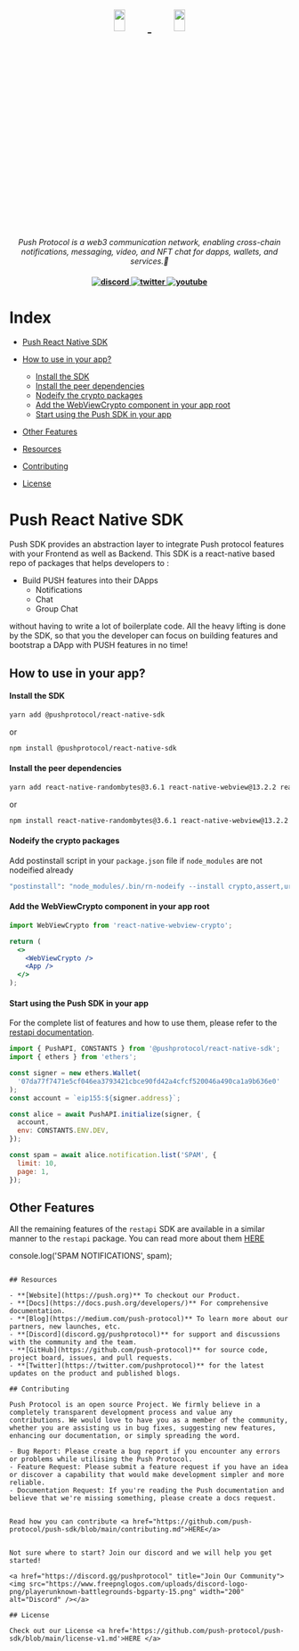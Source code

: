 <h1 align="center">
    <a href="https://push.org/#gh-light-mode-only">
    <img width='20%' height='10%' 
src="https://res.cloudinary.com/drdjegqln/image/upload/v1686227557/Push-Logo-Standard-Dark_xap7z5.png">
    </a>
    <a href="https://push.org/#gh-dark-mode-only">
    <img width='20%' height='10%' 
src="https://res.cloudinary.com/drdjegqln/image/upload/v1686227558/Push-Logo-Standard-White_dlvapc.png">
    </a>
</h1>

<p align="center">
  <i align="center">Push Protocol is a web3 communication network, enabling cross-chain notifications, messaging, video, and NFT chat for dapps, wallets, and services.🚀</i>
</p>

<h4 align="center">

  <a href="https://discord.com/invite/pushprotocol">
    <img src="https://img.shields.io/badge/discord-7289da.svg?style=flat-square" alt="discord">
  </a>
  <a href="https://twitter.com/pushprotocol">
    <img src="https://img.shields.io/badge/twitter-18a1d6.svg?style=flat-square" alt="twitter">
  </a>
  <a href="https://www.youtube.com/@pushprotocol">
    <img src="https://img.shields.io/badge/youtube-d95652.svg?style=flat-square&" alt="youtube">
  </a>
</h4>
</h1>

# Index

- [Push React Native SDK](#push-react-native-sdk)
- [How to use in your app?](#how-to-use-in-your-app)

  - [Install the SDK](#install-the-sdk)
  - [Install the peer dependencies](#install-the-peer-dependencies)
  - [Nodeify the crypto packages](#nodeify-the-crypto-packages)
  - [Add the WebViewCrypto component in your app root](#add-the-webviewcrypto-component-in-your-app-root)
  - [Start using the Push SDK in your app](#start-using-the-push-sdk-in-your-app)

- [Other Features](#other-features)
- [Resources](#resources)
- [Contributing](#contributing)
- [License](#license)

# Push React Native SDK

<p>
Push SDK provides an abstraction layer to integrate Push protocol features with your Frontend as well as Backend.
This SDK is a react-native based repo of packages that helps developers to :

- Build PUSH features into their DApps
  - Notifications
  - Chat
  - Group Chat

without having to write a lot of boilerplate code. All the heavy lifting is done by the SDK, so that you the developer can focus on building features and bootstrap a DApp with PUSH features in no time!

</p>
</div>

## How to use in your app?

#### Install the SDK

```bash
yarn add @pushprotocol/react-native-sdk
```

or

```bash
npm install @pushprotocol/react-native-sdk
```

#### Install the peer dependencies

```bash
yarn add react-native-randombytes@3.6.1 react-native-webview@13.2.2 react-native-webview-crypto@0.0.25
```

or

```bash
npm install react-native-randombytes@3.6.1 react-native-webview@13.2.2 react-native-webview-crypto@0.0.25
```

#### Nodeify the crypto packages

Add postinstall script in your `package.json` file if `node_modules` are not nodeified already

```bash
"postinstall": "node_modules/.bin/rn-nodeify --install crypto,assert,url,stream,events,http,https,os,url,net,fs --hack"
```

#### Add the WebViewCrypto component in your app root

```jsx
import WebViewCrypto from 'react-native-webview-crypto';

return (
  <>
    <WebViewCrypto />
    <App />
  </>
);
```

#### Start using the Push SDK in your app

For the complete list of features and how to use them, please refer to the [restapi documentation](https://github.com/push-protocol/push-sdk/blob/main/packages/restapi/README.md#sdk-features).

```jsx
import { PushAPI, CONSTANTS } from '@pushprotocol/react-native-sdk';
import { ethers } from 'ethers';

const signer = new ethers.Wallet(
  '07da77f7471e5cf046ea3793421cbce90fd42a4cfcf520046a490ca1a9b636e0'
);
const account = `eip155:${signer.address}`;

const alice = await PushAPI.initialize(signer, {
  account,
  env: CONSTANTS.ENV.DEV,
});

const spam = await alice.notification.list('SPAM', {
  limit: 10,
  page: 1,
});

```

## Other Features

All the remaining features of the `restapi` SDK are available in a similar manner to the `restapi` package. You can read more about them <a href="https://github.com/push-protocol/push-sdk/blob/main/packages/restapi/README.md">HERE</a>


console.log('SPAM NOTIFICATIONS', spam);
```

## Resources

- **[Website](https://push.org)** To checkout our Product.
- **[Docs](https://docs.push.org/developers/)** For comprehensive documentation.
- **[Blog](https://medium.com/push-protocol)** To learn more about our partners, new launches, etc.
- **[Discord](discord.gg/pushprotocol)** for support and discussions with the community and the team.
- **[GitHub](https://github.com/push-protocol)** for source code, project board, issues, and pull requests.
- **[Twitter](https://twitter.com/pushprotocol)** for the latest updates on the product and published blogs.

## Contributing

Push Protocol is an open source Project. We firmly believe in a completely transparent development process and value any contributions. We would love to have you as a member of the community, whether you are assisting us in bug fixes, suggesting new features, enhancing our documentation, or simply spreading the word.

- Bug Report: Please create a bug report if you encounter any errors or problems while utilising the Push Protocol.
- Feature Request: Please submit a feature request if you have an idea or discover a capability that would make development simpler and more reliable.
- Documentation Request: If you're reading the Push documentation and believe that we're missing something, please create a docs request.


Read how you can contribute <a href="https://github.com/push-protocol/push-sdk/blob/main/contributing.md">HERE</a>


Not sure where to start? Join our discord and we will help you get started!

<a href="https://discord.gg/pushprotocol" title="Join Our Community"><img src="https://www.freepnglogos.com/uploads/discord-logo-png/playerunknown-battlegrounds-bgparty-15.png" width="200" alt="Discord" /></a>

## License

Check out our License <a href='https://github.com/push-protocol/push-sdk/blob/main/license-v1.md'>HERE </a>
